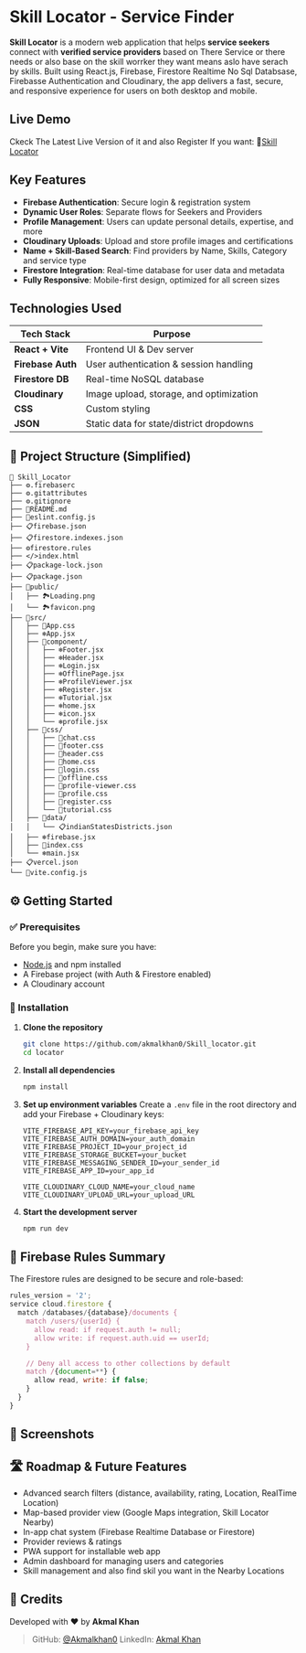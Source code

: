 # Skill Locator - Service Finder

**Skill Locator** is a modern web application that helps **service seekers** connect with **verified service providers** based on There Service or there needs or also base on the skill worrker they want means aslo have serach by skills. Built using React.js, Firebase, Firestore Realtime No Sql Databsase, Firebasse Authentication and Cloudinary, the app delivers a fast, secure, and responsive experience for users on both desktop and mobile.

## Live Demo

Ckeck The Latest Live Version of it and also Register If you want: 🔗[Skill Locator](https://akmskilllocator.vercel.app/)

## Key Features

- **Firebase Authentication**: Secure login & registration system
- **Dynamic User Roles**: Separate flows for Seekers and Providers
- **Profile Management**: Users can update personal details, expertise, and more
- **Cloudinary Uploads**: Upload and store profile images and certifications
- **Name + Skill-Based Search**: Find providers by Name, Skills, Category and service type
- **Firestore Integration**: Real-time database for user data and metadata
- **Fully Responsive**: Mobile-first design, optimized for all screen sizes

## Technologies Used

| Tech Stack        | Purpose                                 |
|------------------|------------------------------------------|
| **React + Vite** | Frontend UI & Dev server                 |
| **Firebase Auth**| User authentication & session handling  |
| **Firestore DB** | Real-time NoSQL database                 |
| **Cloudinary**   | Image upload, storage, and optimization |
| **CSS**          | Custom styling                          |
| **JSON**         | Static data for state/district dropdowns|


## 📁 Project Structure (Simplified)

```
📁 Skill_Locator
├── ⚙️.firebaserc
├── ⚙️.gitattributes
├── ⚙️.gitignore
├── 📄README.md
├── 📜eslint.config.js
├── 📋firebase.json
├── 📋firestore.indexes.json
├── ⚙️firestore.rules
├── </>index.html
├── 📋package-lock.json
├── 📋package.json
├── 📁public/
│   ├── 🏞️Loading.png
│   └── 🏞️favicon.png
├── 📁src/
│   ├── 📝App.css
│   ├── ❄️App.jsx
│   ├── 📁component/
│   │   ├── ❄️Footer.jsx
│   │   ├── ❄️Header.jsx
│   │   ├── ❄️Login.jsx
│   │   ├── ❄️OfflinePage.jsx
│   │   ├── ❄️ProfileViewer.jsx
│   │   ├── ❄️Register.jsx
│   │   ├── ❄️Tutorial.jsx
│   │   ├── ❄️home.jsx
│   │   ├── ❄️icon.jsx
│   │   └── ❄️profile.jsx
│   ├── 📁css/
│   │   ├── 📝chat.css
│   │   ├── 📝footer.css
│   │   ├── 📝header.css
│   │   ├── 📝home.css
│   │   ├── 📝login.css
│   │   ├── 📝offline.css
│   │   ├── 📝profile-viewer.css
│   │   ├── 📝profile.css
│   │   ├── 📝register.css
│   │   └── 📝tutorial.css
│   ├── 📁data/
│   │   └── 📋indianStatesDistricts.json
│   ├── ❄️firebase.jsx
│   ├── 📝index.css
│   └── ❄️main.jsx
├── 📋vercel.json
└── 📜vite.config.js

````

## ⚙️ Getting Started

### ✅ Prerequisites

Before you begin, make sure you have:

- [Node.js](https://nodejs.org/) and npm installed
- A Firebase project (with Auth & Firestore enabled)
- A Cloudinary account


### 🧩 Installation

1. **Clone the repository**
   ```bash
   git clone https://github.com/akmalkhan0/Skill_locator.git
   cd locator

2. **Install all dependencies**

   ```bash
   npm install

3. **Set up environment variables**
   Create a `.env` file in the root directory and add your Firebase + Cloudinary keys:

   ```env
   VITE_FIREBASE_API_KEY=your_firebase_api_key
   VITE_FIREBASE_AUTH_DOMAIN=your_auth_domain
   VITE_FIREBASE_PROJECT_ID=your_project_id
   VITE_FIREBASE_STORAGE_BUCKET=your_bucket
   VITE_FIREBASE_MESSAGING_SENDER_ID=your_sender_id
   VITE_FIREBASE_APP_ID=your_app_id

   VITE_CLOUDINARY_CLOUD_NAME=your_cloud_name
   VITE_CLOUDINARY_UPLOAD_URL=your_upload_URL

4. **Start the development server**

   ```bash
   npm run dev

## 🔐 Firebase Rules Summary

The Firestore rules are designed to be secure and role-based:

```js
rules_version = '2';
service cloud.firestore {
  match /databases/{database}/documents {
    match /users/{userId} {
      allow read: if request.auth != null;
      allow write: if request.auth.uid == userId;
    }

    // Deny all access to other collections by default
    match /{document=**} {
      allow read, write: if false;
    }
  }
}
```

## 📸 Screenshots


## 🛣️ Roadmap & Future Features

* Advanced search filters (distance, availability, rating, Location, RealTime Location)
* Map-based provider view (Google Maps integration, Skill Locator Nearby)
* In-app chat system (Firebase Realtime Database or Firestore)
* Provider reviews & ratings
* PWA support for installable web app
* Admin dashboard for managing users and categories
* Skill management and also find skil you want in the Nearby Locations

## 🙌 Credits

Developed with ❤️ by **Akmal Khan**
> GitHub: [@Akmalkhan0](https://github.com/Akmalkhan0)
> LinkedIn: [Akmal Khan](https://linkedin.com/in/your-profile)
